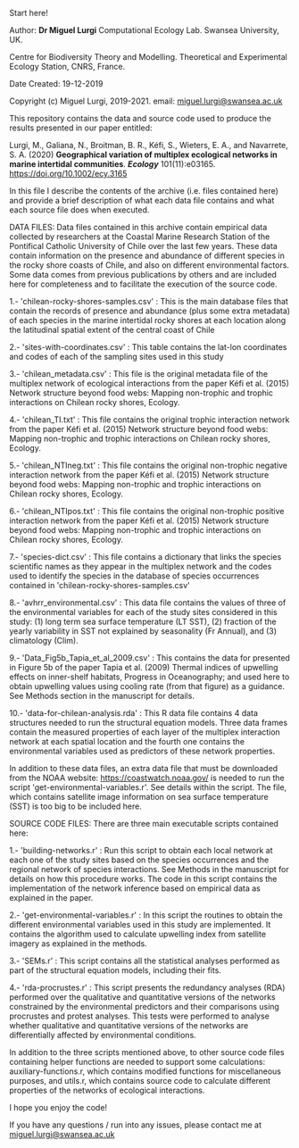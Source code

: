 
Start here!

Author: **Dr Miguel Lurgi** 
Computational Ecology Lab. 
Swansea University, UK. 

Centre for Biodiversity Theory and Modelling. 
Theoretical and Experimental Ecology Station, CNRS, France. 

Date Created: 19-12-2019

Copyright (c) Miguel Lurgi, 2019-2021. 
email: miguel.lurgi@swansea.ac.uk

This repository contains the data and source code used to produce the results
presented in our paper entitled:

Lurgi, M., Galiana, N., Broitman, B. R., Kéfi, S., Wieters, E. A., and Navarrete, S. A. (2020)
**Geographical variation of multiplex ecological networks in marine intertidal communities**. 
***Ecology*** 101(11):e03165. https://doi.org/10.1002/ecy.3165

In this file I describe the contents of the archive (i.e. files contained here) and provide
a brief description of what each data file contains and what each source file does when executed.

DATA FILES:
Data files contained in this archive contain empirical data collected by researchers at the 
Coastal Marine Research Station of the Pontifical Catholic University of Chile over the last few
years. These data contain information on the presence and abundance of different species in the rocky shore
coasts of Chile, and also on different environmental factors. Some data comes from previous publications
by others and are included here for completeness and to facilitate the execution of the source code.

1.- 'chilean-rocky-shores-samples.csv' : This is the main database files that contain the records
of presence and abundance (plus some extra metadata) of each species in the marine intertidal rocky
shores at each location along the latitudinal spatial extent of the central coast of Chile

2.- 'sites-with-coordinates.csv' : This table contains the lat-lon coordinates and codes of each of the
sampling sites used in this study

3.- 'chilean_metadata.csv' : This file is the original metadata file of the multiplex network of ecological
interactions from the paper Kéfi et al. (2015) Network structure beyond food webs: Mapping non-trophic and 
trophic interactions on Chilean rocky shores, Ecology.

4.- 'chilean_TI.txt' : This file contains the original trophic interaction network from the paper 
Kéfi et al. (2015) Network structure beyond food webs: Mapping non-trophic and trophic interactions 
on Chilean rocky shores, Ecology.

5.- 'chilean_NTIneg.txt' : This file contains the original non-trophic negative interaction network from the paper 
Kéfi et al. (2015) Network structure beyond food webs: Mapping non-trophic and trophic interactions 
on Chilean rocky shores, Ecology.

6.- 'chilean_NTIpos.txt' : This file contains the original non-trophic positive interaction network from the paper 
Kéfi et al. (2015) Network structure beyond food webs: Mapping non-trophic and trophic interactions 
on Chilean rocky shores, Ecology.

7.- 'species-dict.csv' : This file contains a dictionary that links the species scientific names as they appear
in the multiplex network and the codes used to identify the species in the database of species occurrences contained
in 'chilean-rocky-shores-samples.csv'

8.- 'avhrr_environmental.csv' : This data file contains the values of three of the environmental variables for each
of the study sites considered in this study: (1) long term sea surface temperature (LT SST), (2) fraction of the
yearly variability in SST not explained by seasonality (Fr Annual), and (3) climatology (Clim).

9.- 'Data_Fig5b_Tapia_et_al_2009.csv' : This contains the data for presented in Figure 5b of the paper Tapia et al.
(2009) Thermal indices of upwelling effects on inner-shelf habitats, Progress in Oceanography; and used here to 
obtain upwelling values using cooling rate (from that figure) as a guidance. See Methods section in the manuscript 
for details.

10.- 'data-for-chilean-analysis.rda' : This R data file contains 4 data structures needed to run the structural
equation models. Three data frames contain the measured properties of each layer of the multiplex interaction 
network at each spatial location and the fourth one contains the environmental variables used as predictors
of these network properties.

In addition to these data files, an extra data file that must be downloaded from the NOAA website: 
https://coastwatch.noaa.gov/ is needed to run the script 'get-environmental-variables.r'. See details within the
script. The file, which contains satellite image information on sea surface temperature (SST) is too big to be 
included here.


SOURCE CODE FILES:
There are three main executable scripts contained here:

1.- 'building-networks.r' : Run this script to obtain each local network at each one of the study sites based on the 
species occurrences and the regional network of species interactions. See Methods in the manuscript for details on how
this procedure works. The code in this script contains the implementation of the network inference based on empirical
data as explained in the paper.

2.- 'get-environmental-variables.r' : In this script the routines to obtain the different environmental variables used
in this study are implemented. It contains the algorithm used to calculate upwelling index from satellite imagery as
explained in the methods.

3.- 'SEMs.r' : This script contains all the statistical analyses performed as part of the structural equation models,
including their fits.

4.- 'rda-procrustes.r' : This script presents the redundancy analyses (RDA) performed over the qualitative and
quantitative versions of the networks constrained by the environmental predictors and their comparisons using
procrustes and protest analyses. This tests were performed to analyse whether qualitative and quantitative
versions of the networks are differentially affected by environmental conditions.

In addition to the three scripts mentioned above, to other source code files containing helper functions are needed to 
support some calculations: auxiliary-functions.r, which contains modified functions for miscellaneous purposes, and 
utils.r, which contains source code to calculate different properties of the networks of ecological interactions.

I hope you enjoy the code!

If you have any questions / run into any issues, please contact me at miguel.lurgi@swansea.ac.uk







